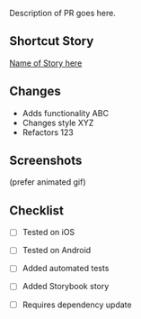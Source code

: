 Description of PR goes here.


## Shortcut Story

[Name of Story here](https://app.clubhouse.io/wallstreetjournal/story/[STORYNUMBER]/[NAME])

## Changes

* Adds functionality ABC
* Changes style XYZ
* Refactors 123

## Screenshots

(prefer animated gif)


## Checklist

- [ ] Tested on iOS
- [ ] Tested on Android
- [ ] Added automated tests
- [ ] Added Storybook story
- [ ] Requires dependency update



